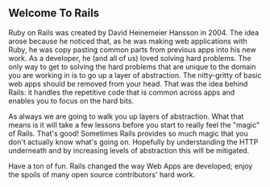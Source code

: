 ## Welcome To Rails

Ruby on Rails was created by David Heinemeier Hansson in 2004. The idea arose because he noticed that, as he was making web applications with Ruby, he was copy pasting common parts from previous apps into his new work. As a developer, he (and all of us) loved solving hard problems. The only way to get to solving the hard problems that are unique to the domain you are working in is to go up a layer of abstraction. The nitty-gritty of basic web apps should be removed from your head. That was the idea behind Rails: it handles the repetitive code that is common across apps and enables you to focus on the hard bits. 

As always we are going to walk you up layers of abstraction. What that means is it will take a few lessons before you start to really feel the "magic" of Rails. That's good! Sometimes Rails provides so much magic that you don't actually know what's going on. Hopefully by understanding the HTTP underneath and by increasing levels of abstraction this will be mitigated.

Have a ton of fun. Rails changed the way Web Apps are developed; enjoy the spoils of many open source contributors' hard work.

